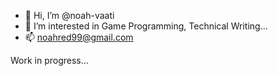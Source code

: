 - 👋 Hi, I’m @noah-vaati
- 👀 I’m interested in Game Programming, Technical Writing...
- 📫 noahred99@gmail.com

Work in progress...
